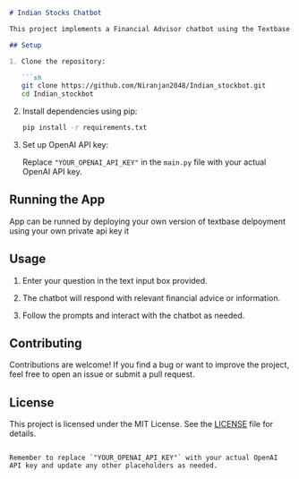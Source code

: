 ```markdown
# Indian Stocks Chatbot

This project implements a Financial Advisor chatbot using the Textbase framework and the OpenAI API.

## Setup

1. Clone the repository:

   ```sh
   git clone https://github.com/Niranjan2048/Indian_stockbot.git
   cd Indian_stockbot
   ```

2. Install dependencies using pip:

   ```sh
   pip install -r requirements.txt
   ```

3. Set up OpenAI API key:

   Replace `"YOUR_OPENAI_API_KEY"` in the `main.py` file with your actual OpenAI API key.

## Running the App
App can be runned by deploying your own version of textbase delpoyment using your own private api key it 

## Usage

1. Enter your question in the text input box provided.

2. The chatbot will respond with relevant financial advice or information.

3. Follow the prompts and interact with the chatbot as needed.

## Contributing

Contributions are welcome! If you find a bug or want to improve the project, feel free to open an issue or submit a pull request.

## License

This project is licensed under the MIT License. See the [LICENSE](LICENSE) file for details.
```

Remember to replace `"YOUR_OPENAI_API_KEY"` with your actual OpenAI API key and update any other placeholders as needed.
